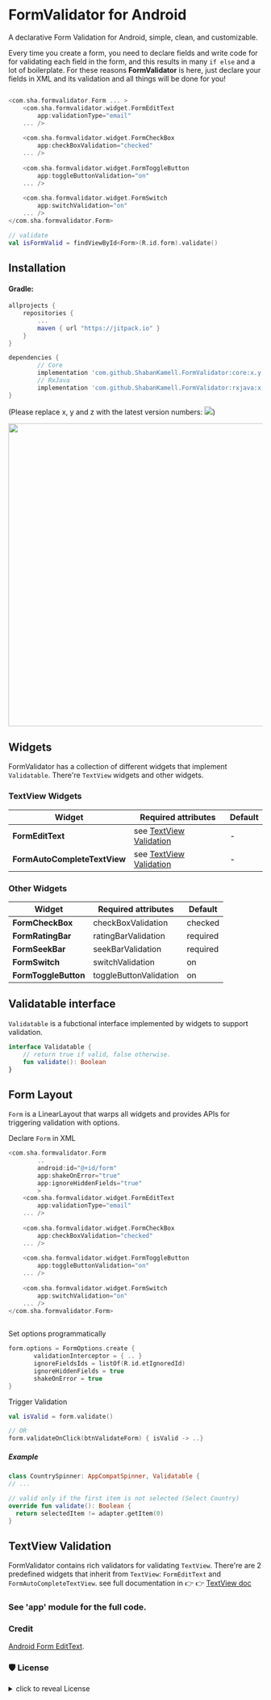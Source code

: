 
# FormValidator for Android

A declarative Form Validation for Android, simple, clean, and customizable.

Every time you create a form, you need to declare fields and write code for for validating each field in the form, and this results in many ```if else``` and a lot of boilerplate. For these reasons **FormValidator** is here, just declare your fields in XML and its validation and all things will be done for you!

```kotlin

<com.sha.formvalidator.Form ... >
    <com.sha.formvalidator.widget.FormEditText 
    	app:validationType="email"
    ... />
    
    <com.sha.formvalidator.widget.FormCheckBox 
    	app:checkBoxValidation="checked"
    ... />
    
    <com.sha.formvalidator.widget.FormToggleButton 
    	app:toggleButtonValidation="on"
    ... />
    
    <com.sha.formvalidator.widget.FormSwitch 
    	app:switchValidation="on"
    ... />
</com.sha.formvalidator.Form>

// validate
val isFormValid = findViewById<Form>(R.id.form).validate()

```

## Installation

#### Gradle:
```groovy
allprojects {
    repositories {
        ...
        maven { url "https://jitpack.io" }
    }
}

dependencies {
        // Core
        implementation 'com.github.ShabanKamell.FormValidator:core:x.y.z'
        // RxJava
        implementation 'com.github.ShabanKamell.FormValidator:rxjava:x.y.z'
}
```

(Please replace x, y and z with the latest version numbers: [![](https://jitpack.io/v/ShabanKamell/FormValidator.svg)](https://jitpack.io/#ShabanKamell/FormValidator))

<img src="https://github.com/ShabanKamell/FormValidator/blob/dev/blob/master/raw/diagragm.png" height="600">

## Widgets
FormValidator has a collection of different widgets that implement `Validatable`. There're `TextView` widgets and other widgets.

### TextView Widgets

|         **Widget**           |                **Required attributes**             |      **Default**       |
| --------------------------   | -------------------------------------------------- | ---------------------  |
| **FormEditText**             |  see [TextView Validation](#textview-validation)   |        -               |
| **FormAutoCompleteTextView** |  see [TextView Validation](#textview-validation)   |        -               |

### Other Widgets

|         **Widget**           |                **Required attributes**             |      **Default**       |
| --------------------------   | -------------------------------------------------- | ---------------------  |
| **FormCheckBox**             |  checkBoxValidation                                |        checked         |
| **FormRatingBar**            |  ratingBarValidation                               |        required        |
| **FormSeekBar**              |  seekBarValidation                                 |        required        |
| **FormSwitch**               |  switchValidation                                  |        on              |
| **FormToggleButton**         |  toggleButtonValidation                            |        on              |

## Validatable interface
```Validatable``` is a fubctional interface implemented by widgets to support validation.

``` kotlin
interface Validatable {
    // return true if valid, false otherwise.
    fun validate(): Boolean
}
```
## Form Layout
`Form` is a LinearLayout that warps all widgets and provides APIs for triggering validation with options.

Declare `Form` in XML
``` kotlin
<com.sha.formvalidator.Form
        ..
        android:id="@+id/form"
        app:shakeOnError="true"
        app:ignoreHiddenFields="true"
        >
    <com.sha.formvalidator.widget.FormEditText 
    	app:validationType="email"
    ... />
    
    <com.sha.formvalidator.widget.FormCheckBox 
    	app:checkBoxValidation="checked"
    ... />
    
    <com.sha.formvalidator.widget.FormToggleButton 
    	app:toggleButtonValidation="on"
    ... />
    
    <com.sha.formvalidator.widget.FormSwitch 
    	app:switchValidation="on"
    ... />
</com.sha.formvalidator.Form>
   
```
Set options programmatically

``` kotlin
form.options = FormOptions.create {
       validationInterceptor = { .. }
       ignoreFieldsIds = listOf(R.id.etIgnoredId)
       ignoreHiddenFields = true
       shakeOnError = true
}
```

Trigger Validation

``` kotlin
val isValid = form.validate()

// OR
form.validateOnClick(btnValidateForm) { isValid -> ..}
```

##### Example
``` kotlin
class CountrySpinner: AppCompatSpinner, Validatable {
// ...

// valid only if the first item is not selected (Select Country)
override fun validate(): Boolean {
  return selectedItem != adapter.getItem(0)
}

```

## TextView Validation
FormValidator contains rich validators for validating ```TextView```. There're are 2 predefined widgets that inherit from `TextView`: `FormEditText` and `FormAutoCompleteTextView`. see full documentation in  👉 👉 [TextView doc](https://github.com/ShabanKamell/FormValidator/blob/dev/TEXTVIEW.md)


### See 'app' module for the full code.

### Credit
 [Android Form EditText](https://github.com/vekexasia/android-edittext-validator).
 
### 🛡 License
<details>
    <summary>
        click to reveal License
    </summary>
    
```
Licensed under the Apache License, Version 2.0 (the "License");
you may not use this file except in compliance with the License.
You may obtain a copy of the License at

   http://www.apache.org/licenses/LICENSE-2.0

Unless required by applicable law or agreed to in writing, software
distributed under the License is distributed on an "AS IS" BASIS,
WITHOUT WARRANTIES OR CONDITIONS OF ANY KIND, either express or implied.
See the License for the specific language governing permissions and
limitations under the License.
```

</details>

